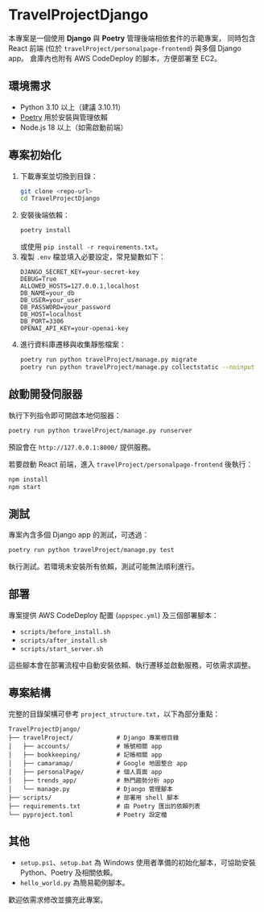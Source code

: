 # TravelProjectDjango

本專案是一個使用 **Django** 與 **Poetry** 管理後端相依套件的示範專案，
同時包含 React 前端 (位於 `travelProject/personalpage-frontend`) 與多個 Django app。
倉庫內也附有 AWS CodeDeploy 的腳本，方便部署至 EC2。

## 環境需求

- Python 3.10 以上（建議 3.10.11）
- [Poetry](https://python-poetry.org/) 用於安裝與管理依賴
- Node.js 18 以上（如需啟動前端）

## 專案初始化

1. 下載專案並切換到目錄：
   ```bash
   git clone <repo-url>
   cd TravelProjectDjango
   ```
2. 安裝後端依賴：
   ```bash
   poetry install
   ```
   或使用 `pip install -r requirements.txt`。
3. 複製 `.env` 檔並填入必要設定，常見變數如下：
   ```env
   DJANGO_SECRET_KEY=your-secret-key
   DEBUG=True
   ALLOWED_HOSTS=127.0.0.1,localhost
   DB_NAME=your_db
   DB_USER=your_user
   DB_PASSWORD=your_password
   DB_HOST=localhost
   DB_PORT=3306
   OPENAI_API_KEY=your-openai-key
   ```
4. 進行資料庫遷移與收集靜態檔案：
   ```bash
   poetry run python travelProject/manage.py migrate
   poetry run python travelProject/manage.py collectstatic --noinput
   ```

## 啟動開發伺服器

執行下列指令即可開啟本地伺服器：
```bash
poetry run python travelProject/manage.py runserver
```
預設會在 `http://127.0.0.1:8000/` 提供服務。

若要啟動 React 前端，進入 `travelProject/personalpage-frontend` 後執行：
```bash
npm install
npm start
```

## 測試

專案內含多個 Django app 的測試，可透過：
```bash
poetry run python travelProject/manage.py test
```
執行測試。若環境未安裝所有依賴，測試可能無法順利進行。

## 部署

專案提供 AWS CodeDeploy 配置 (`appspec.yml`) 及三個部署腳本：
- `scripts/before_install.sh`
- `scripts/after_install.sh`
- `scripts/start_server.sh`

這些腳本會在部署流程中自動安裝依賴、執行遷移並啟動服務，可依需求調整。

## 專案結構

完整的目錄架構可參考 `project_structure.txt`，以下為部分重點：

```
TravelProjectDjango/
├── travelProject/            # Django 專案根目錄
│   ├── accounts/             # 帳號相關 app
│   ├── bookkeeping/          # 記帳相關 app
│   ├── camaramap/            # Google 地圖整合 app
│   ├── personalPage/         # 個人頁面 app
│   ├── trends_app/           # 熱門趨勢分析 app
│   └── manage.py             # Django 管理腳本
├── scripts/                  # 部署用 shell 腳本
├── requirements.txt          # 由 Poetry 匯出的依賴列表
└── pyproject.toml            # Poetry 設定檔
```

## 其他

- `setup.ps1`、`setup.bat` 為 Windows 使用者準備的初始化腳本，可協助安裝 Python、Poetry 及相關依賴。
- `hello_world.py` 為簡易範例腳本。

歡迎依需求修改並擴充此專案。
